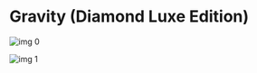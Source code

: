 # Gravity (Diamond Luxe Edition)

![img 0](https://i.imgur.com/3PJP0KJ.jpg)

![img 1](https://i.imgur.com/XNPSikU.jpg)


